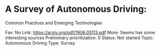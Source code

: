 # A Survey of Autonomous Driving:
Common Practices and Emerging Technologies

Fav: No
Link: https://arxiv.org/pdf/1906.05113.pdf
More: Seems has some interesting sources
Preliminary prioritization: 0
Status: Not started
Topic: Autonomous Driving
Type: Survey